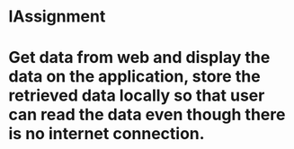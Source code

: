 # IAssignment
# Get data from web and display the data on the application, store the retrieved data locally so that user can read the data even though there is no internet connection.
